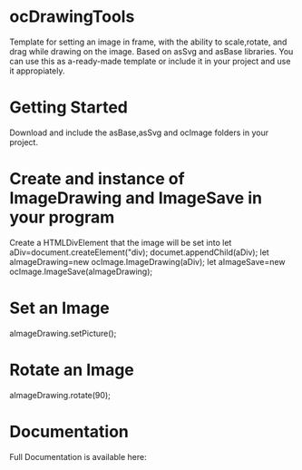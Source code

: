# ocDrawingTools
Template for setting an image in frame, with the ability to scale,rotate, and drag while drawing on the image.
Based on asSvg and asBase libraries.
You can use this as a-ready-made template or include it in your project and use it appropiately.
# Getting Started
Download and include the asBase,asSvg and ocImage folders in your project.
# Create and instance of ImageDrawing and ImageSave in your program
Create a HTMLDivElement that the image will be set into
let aDiv=document.createElement("div);
documet.appendChild(aDiv);
let aImageDrawing=new ocImage.ImageDrawing(aDiv);
let aImageSave=new ocImage.ImageSave(aImageDrawing);
# Set an Image
aImageDrawing.setPicture(<url of picture>);
# Rotate an Image
aImageDrawing.rotate(90);
# Documentation
Full Documentation is available here:
